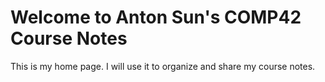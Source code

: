 # Welcome to Anton Sun's COMP42 Course Notes

This is my home page. I will use it to organize and share my course notes.

